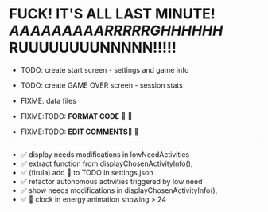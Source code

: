 # **FUCK!** IT'S ALL LAST MINUTE! *AAAAAAAAARRRRRGHHHHHH* RUUUUUUUUNNNNN!!!!!

+ TODO: create start screen - settings and game info
+ TODO: create GAME OVER screen - session stats

+ FIXME: data files

+ FIXME:TODO: **FORMAT CODE** 📌 🚨
+ FIXME:TODO: **EDIT COMMENTS**📌 🚨

--- 

+ ✅ display needs modifications in lowNeedActivities 
+ ✅ extract function from displayChosenActivityInfo();
+ ✅ (firula) add 🚨 to TODO in settings.json
+ ✅ refactor autonomous activities triggered by low need
+ ✅ show needs modifications in displayChosenActivityInfo();
+ ✅ 🐞 clock in energy animation showing > 24

<!-- ## BM: CODE 

+ ✅ create function for automated needs update
+ ✅ activities triggered by low need

---

## BM: STRUCTURE

+ ✅ low need activity screen

---

## BM: IDEAS

+ OPTIONAL: "play how many days?"
+ OPTIONAL: daily report

+ ✅ ASCII art for activity "animation"0 (https://www.asciiart.eu)

--- -->